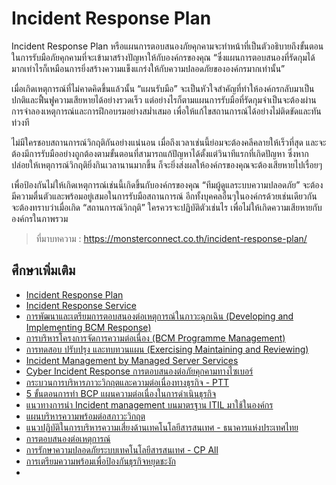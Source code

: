 Incident Response Plan
===

Incident Response Plan หรือแผนการตอบสนองภัยคุกคามจะทำหน้าที่เป็นตัวอธิบายถึงขั้นตอนในการรับมือภัยคุกคามที่จะเข้ามาสร้างปัญหาให้กับองค์กรของคุณ “ซึ่งแผนการตอบสนองที่รัดกุมได้มากเท่าไรก็เหมือนการยิ่งสร้างความแข็งแกร่งให้กับความปลอดภัยขององค์กรมากเท่านั้น”

เมื่อเกิดเหตุการณ์ที่ไม่คาดคิดขึ้นแล้วนั้น “แผนรับมือ” จะเป็นหัวใจสำคัญที่ทำให้องค์กรกลับมาเป็นปกติและฟื้นฟูความเสียหายได้อย่างรวดเร็ว  แต่อย่างไรก็ตามแผนการรับมือที่รัดกุมจำเป็นจะต้องผ่านการจำลองเหตุการณ์และการฝึกอบรมอย่างสม่ำเสมอ เพื่อให้แก้ไขสถานการณ์ได้อย่างไม่ติดขัดและทันท่วงที 

ไม่มีใครชอบสถานการณ์วิกฤติกันอย่างแน่นอน เมื่อถึงเวลาเช่นนี้ย่อมจะต้องคลีคลายให้เร็วที่สุด และจะต้องมีการรับมืออย่างถูกต้องตามขั้นตอนที่สามารถแก้ปัญหาได้ตั้งแต่วินาทีแรกที่เกิดปัญหา ซึ่งหากปล่อยให้เหตุการณ์วิกฤติยิ่งกินเวลานานมากขึ้น ก็จะยิ่งส่งผลให้องค์กรของคุณจะต้องเสียหายไปเรื่อยๆ

เพื่อป้องกันไม่ให้เกิดเหตุการณ์เช่นนี้เกิดขึ้นกับองค์กรของคุณ “ทีมผู้ดูแลระบบความปลอดภัย” จะต้องมีความตื่นตัวและพร้อมอยู่เสมอในการรับมือสถานการณ์ อีกทั้งบุคคลอื่นๆในองค์กรด้วยเช่นเดียวกัน จะต้องทราบว่าเมื่อเกิด “สถานการณ์วิกฤติ” ใครควรจะปฏิบัติตัวเช่นไร เพื่อไม่ให้เกิดความเสียหายกับองค์กรในภาพรวม

> ที่มาบทความ : https://monsterconnect.co.th/incident-response-plan/

## ศึกษาเพิ่มเติม

- [Incident Response Plan](https://www.uih.co.th/th/products-services/security-services-th/incident-response-plan/)
- [Incident Response Service](https://www.sosecure.co.th/incident-response-service/)
- [การพัฒนาและเตรียมการตอบสนองต่อเหตุการณ์ในภาวะฉุกเฉิน (Developing and Implementing BCM Response)](https://www.bcpthaiguru.com/Article/Detail/130744/%E0%B8%81%E0%B8%B2%E0%B8%A3%E0%B8%9E%E0%B8%B1%E0%B8%92%E0%B8%99%E0%B8%B2%E0%B9%81%E0%B8%A5%E0%B8%B0%E0%B9%80%E0%B8%95%E0%B8%A3%E0%B8%B5%E0%B8%A2%E0%B8%A1%E0%B8%81%E0%B8%B2%E0%B8%A3%E0%B8%95%E0%B8%AD%E0%B8%9A%E0%B8%AA%E0%B8%99%E0%B8%AD%E0%B8%87%E0%B8%95%E0%B9%88%E0%B8%AD%E0%B9%80%E0%B8%AB%E0%B8%95%E0%B8%B8%E0%B8%81%E0%B8%B2%E0%B8%A3%E0%B8%93%E0%B9%8C%E0%B9%83%E0%B8%99%E0%B8%A0%E0%B8%B2%E0%B8%A7%E0%B8%B0%E0%B8%89%E0%B8%B8%E0%B8%81%E0%B9%80%E0%B8%89%E0%B8%B4%E0%B8%99-%28Developing-and-Implementing-BCM-Response%29)
- [การบริหารโครงการจัดการความต่อเนื่อง (BCM Programme Management)](https://www.bcpthaiguru.com/Article/Detail/130741/%E0%B8%81%E0%B8%B2%E0%B8%A3%E0%B8%9A%E0%B8%A3%E0%B8%B4%E0%B8%AB%E0%B8%B2%E0%B8%A3%E0%B9%82%E0%B8%84%E0%B8%A3%E0%B8%87%E0%B8%81%E0%B8%B2%E0%B8%A3%E0%B8%88%E0%B8%B1%E0%B8%94%E0%B8%81%E0%B8%B2%E0%B8%A3%E0%B8%84%E0%B8%A7%E0%B8%B2%E0%B8%A1%E0%B8%95%E0%B9%88%E0%B8%AD%E0%B9%80%E0%B8%99%E0%B8%B7%E0%B9%88%E0%B8%AD%E0%B8%87-%28BCM-Programme-Management%29)
- [การทดสอบ ปรับปรุง และทบทวนแผน (Exercising Maintaining and Reviewing)](https://www.bcpthaiguru.com/Article/Detail/130745/%E0%B8%81%E0%B8%B2%E0%B8%A3%E0%B8%97%E0%B8%94%E0%B8%AA%E0%B8%AD%E0%B8%9A-%E0%B8%9B%E0%B8%A3%E0%B8%B1%E0%B8%9A%E0%B8%9B%E0%B8%A3%E0%B8%B8%E0%B8%87-%E0%B9%81%E0%B8%A5%E0%B8%B0%E0%B8%97%E0%B8%9A%E0%B8%97%E0%B8%A7%E0%B8%99%E0%B9%81%E0%B8%9C%E0%B8%99-%28Exercising-Maintaining-and-Reviewing%29)
- [Incident Management by Managed Server Services](https://netway.co.th/kb/blog/cloud-managed-services/incident-management-by-managed-server-services)
- [Cyber Incident Response การตอบสนองต่อภัยคุกคามทางไซเบอร์](https://monsterconnect.co.th/cyber-incident-response/)
- [กระบวนการบริหารภาวะวิกฤตและความต่อเนื่องทางธุรกิจ - PTT](https://sustainability.pttgcgroup.com/th/economy/risk-and-crisis-management/business-continuity-management)
- [5 ขั้นตอนการทำ BCP แผนความต่อเนื่องในการดำเนินธุรกิจ](https://info.apexcircuit.com/?p=22372)
- [แนวทางการนํา Incident management บนมาตรฐาน ITIL มาใช้ในองค์กร](https://searchlib.utcc.ac.th/library/onlinethesis/206659.pdf)
- [แผนบริหารความพร้อมต่อสภาวะวิกฤต](https://sccl.stou.ac.th/wp-content/uploads/2023/08/emergency-plan.pdf)
- [แนวปฏิบัติในการบริหารความเสี่ยงด้านเทคโนโลยีสารสนเทศ - ธนาคารแห่งประเทศไทย](https://www.bot.or.th/content/dam/bot/documents/th/our-services/Member-corner/manual-of-supervision/IT-RM_Implementation_Guideline.pdf)
- [การตอบสนองต่อเหตุการณ์](https://www.sangfor.com/th/cybersecurity/services/incident-response)
- [การรักษาความปลอดภัยระบบเทคโนโลยีสารสนเทศ - CP All](https://www.cpall.co.th/sustain/economic-dimension/information-security-cybersecurity-system-availability)
- [การเตรียมความพร้อมเพื่อป้องกันธุรกิจหยุดชะงัก](https://www.cioworldbusiness.com/preparing-bcm-prevent-interruptions/)
- 

<!--stackedit_data:
eyJoaXN0b3J5IjpbMTgzNTI5NDk1MiwtOTU1MjAxOTc4XX0=
-->
